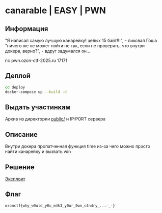 # canarable | EASY | PWN

## Информация

"Я написал самую лучшую канарейку! целых 15 байт!!!", - ликовал Гоша "ничего же не может пойти не так, если не проверять, что внутри докера, верно?", - вдруг задумался он...

nc pwn.ozon-ctf-2025.ru 17171

## Деплой

```sh
cd deploy
docker-compose up --build -d
```

## Выдать участинкам

Архив из директории [public/](public/) и IP:PORT сервера

## Описание

Внутри докера пропатченная функция time из-за чего можно просто найти канарейку и вызвать win

## Решение

[Эксплоит](solve/solve.py)

## Флаг

`ozonctf{why_w0uld_y0u_m4k3_y0ur_0wn_c4n4ry_...-_-}`
